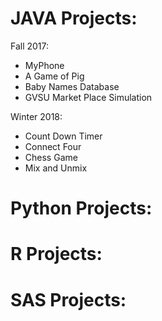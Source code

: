 # JAVA Projects:
Fall 2017:
 - MyPhone
 - A Game of Pig	
 - Baby Names Database	
 - GVSU Market Place Simulation	

Winter 2018:
 - Count Down Timer
 - Connect Four
 - Chess Game
 - Mix and Unmix
 
 # Python Projects:
 
 # R Projects:
 
 # SAS Projects:

